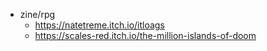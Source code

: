 - zine/rpg
	- https://natetreme.itch.io/itloags
	- https://scales-red.itch.io/the-million-islands-of-doom